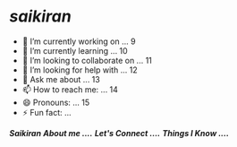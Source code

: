 <h1><i>saikiran</i></h1>





- 🔭 I’m currently working on ...
9
- 🌱 I’m currently learning ...
10
- 👯 I’m looking to collaborate on ...
11
- 🤔 I’m looking for help with ...
12
- 💬 Ask me about ...
13
- 📫 How to reach me: ...
14
- 😄 Pronouns: ...
15
- ⚡ Fun fact: ...




***Saikiran***
***About me ....***
***Let's Connect ....***
***Things I Know ....***
